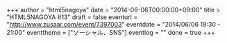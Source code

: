 +++
author = "html5nagoya"
date = "2014-06-06T00:00:00+09:00"
title = "HTML5NAGOYA #13"
draft = false
eventurl = "http://www.zusaar.com/event/7397003"
eventdate = "2014/06/06 19:30 - 21:00"
eventtheme = ["ソーシャル、SNS"]
eventlog = ""
done = true
+++
